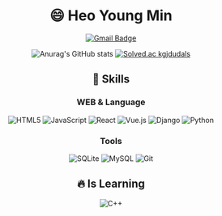 <div align='center'>

  #  :smile: Heo Young Min
  [![Gmail Badge](http://img.shields.io/badge/-gjdudals1237@gmail.com-12100E?style=flat&logo=Gmail)](gjdudals1237@gmail.com)

  ![Anurag's GitHub stats](https://github-readme-stats.vercel.app/api?username=youngmin940629&show_icons=true&theme=radical)
  [![Solved.ac
  kgjdudals](http://mazassumnida.wtf/api/generate_badge?boj=kgjdudals)](https://solved.ac/kgjdudals)


  ## :muscle: Skills


  ### WEB & Language
 ![HTML5](https://img.shields.io/badge/html5-%23E34F26.svg?style=for-the-badge&logo=html5&logoColor=white)
 ![JavaScript](https://img.shields.io/badge/javascript-%23323330.svg?style=for-the-badge&logo=javascript&logoColor=%23F7DF1E)
 ![React](https://img.shields.io/badge/react-%2320232a.svg?style=for-the-badge&logo=react&logoColor=%2361DAFB)
 ![Vue.js](https://img.shields.io/badge/vuejs-%2335495e.svg?style=for-the-badge&logo=vuedotjs&logoColor=%234FC08D)
 ![Django](https://img.shields.io/badge/django-%23092E20.svg?style=for-the-badge&logo=django&logoColor=white)
 ![Python](https://img.shields.io/badge/python-3670A0?style=for-the-badge&logo=python&logoColor=ffdd54)



  ### Tools
 ![SQLite](https://img.shields.io/badge/sqlite-%2307405e.svg?style=for-the-badge&logo=sqlite&logoColor=white)
 ![MySQL](https://img.shields.io/badge/mysql-%2300f.svg?style=for-the-badge&logo=mysql&logoColor=white)
 ![Git](https://img.shields.io/badge/git-%23F05033.svg?style=for-the-badge&logo=git&logoColor=white)


  ## :fire: Is Learning
  ![C++](https://img.shields.io/badge/c++-%2300599C.svg?style=for-the-badge&logo=c%2B%2B&logoColor=white)

 </div>
